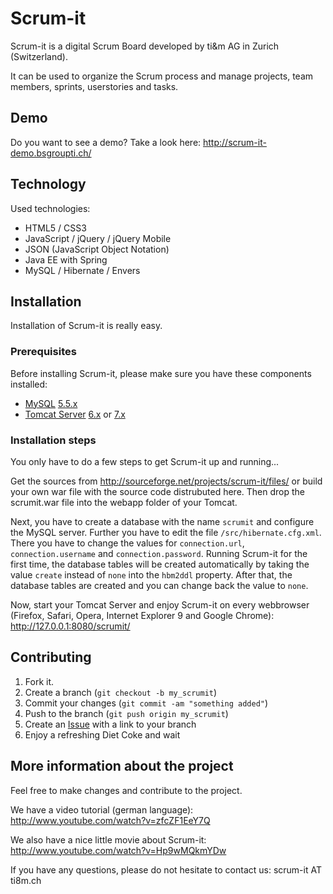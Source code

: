 Scrum-it
========

Scrum-it is a digital Scrum Board developed by ti&m AG in Zurich (Switzerland).

It can be used to organize the Scrum process and manage projects, team members, sprints, userstories and tasks.

Demo
----
Do you want to see a demo? Take a look here: http://scrum-it-demo.bsgroupti.ch/

Technology
----------

Used technologies:

* HTML5 / CSS3
* JavaScript / jQuery / jQuery Mobile
* JSON (JavaScript Object Notation)
* Java EE with Spring
* MySQL / Hibernate / Envers

Installation
------------

Installation of Scrum-it is really easy.

### Prerequisites

Before installing Scrum-it, please make sure you have these components installed:

* [MySQL][2] [5.5.x][6]
* [Tomcat Server][3] [6.x][4] or [7.x][5]

### Installation steps

You only have to do a few steps to get Scrum-it up and running...

Get the sources from http://sourceforge.net/projects/scrum-it/files/ or build your own war file with the source code distrubuted here.
Then drop the scrumit.war file into the webapp folder of your Tomcat.

Next, you have to create a database with the name `scrumit` and configure the MySQL server.
Further you have to edit the file `/src/hibernate.cfg.xml`. There you have to change the values for `connection.url`, `connection.username` and `connection.password`.
Running Scrum-it for the first time, the database tables will be created automatically by taking the value `create` instead of `none` into the `hbm2ddl` property.
After that, the database tables are created and you can change back the value to `none`.

Now, start your Tomcat Server and enjoy Scrum-it on every webbrowser (Firefox, Safari, Opera, Internet Explorer 9 and Google Chrome): http://127.0.0.1:8080/scrumit/

Contributing
------------

1. Fork it.
2. Create a branch (`git checkout -b my_scrumit`)
3. Commit your changes (`git commit -am "something added"`)
4. Push to the branch (`git push origin my_scrumit`)
5. Create an [Issue][1] with a link to your branch
6. Enjoy a refreshing Diet Coke and wait

More information about the project
----------------------------------

Feel free to make changes and contribute to the project.

We have a video tutorial (german language): http://www.youtube.com/watch?v=zfcZF1EeY7Q

We also have a nice little movie about Scrum-it: http://www.youtube.com/watch?v=Hp9wMQkmYDw

If you have any questions, please do not hesitate to contact us: scrum-it AT ti8m.ch

[1]: http://github.com/ti-dev/Scrum-it/issues
[2]: http://www.mysql.com/
[6]: http://www.mysql.com/downloads/mysql/
[3]: http://tomcat.apache.org/
[4]: http://tomcat.apache.org/download-60.cgi
[5]: http://tomcat.apache.org/download-70.cgi
